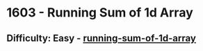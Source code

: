 <h1>1603 - Running Sum of 1d Array</h1><h2>Difficulty: Easy - <a href="https://leetcode.com/problems/running-sum-of-1d-array/">running-sum-of-1d-array</a></h2>
